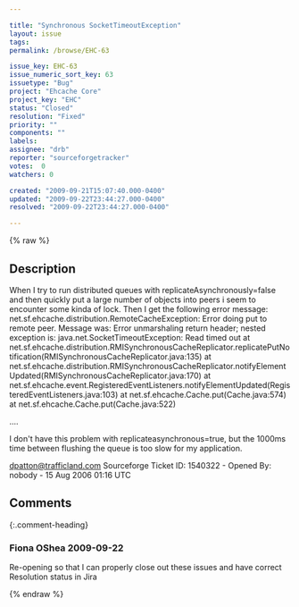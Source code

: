 ```yaml
---

title: "Synchronous SocketTimeoutException"
layout: issue
tags: 
permalink: /browse/EHC-63

issue_key: EHC-63
issue_numeric_sort_key: 63
issuetype: "Bug"
project: "Ehcache Core"
project_key: "EHC"
status: "Closed"
resolution: "Fixed"
priority: ""
components: ""
labels: 
assignee: "drb"
reporter: "sourceforgetracker"
votes:  0
watchers: 0

created: "2009-09-21T15:07:40.000-0400"
updated: "2009-09-22T23:44:27.000-0400"
resolved: "2009-09-22T23:44:27.000-0400"

---
```




{% raw %}



## Description

<div markdown="1" class="description">

When I try to run distributed queues with
replicateAsynchronously=false and then quickly put a
large number of objects into peers i seem to encounter
some kinda of lock. Then I get the following error
message:
net.sf.ehcache.distribution.RemoteCacheException: Error
doing put to remote peer. Message was: Error
unmarshaling return header; nested exception is:
        java.net.SocketTimeoutException: Read timed out
        at
net.sf.ehcache.distribution.RMISynchronousCacheReplicator.replicatePutNotification(RMISynchronousCacheReplicator.java:135)
        at
net.sf.ehcache.distribution.RMISynchronousCacheReplicator.notifyElementUpdated(RMISynchronousCacheReplicator.java:170)
        at
net.sf.ehcache.event.RegisteredEventListeners.notifyElementUpdated(RegisteredEventListeners.java:103)
        at net.sf.ehcache.Cache.put(Cache.java:574)
        at net.sf.ehcache.Cache.put(Cache.java:522)

....

I don't have this problem with
replicateasynchronous=true, but the 1000ms time between
flushing the queue is too slow for my application.

dpatton@trafficland.com
Sourceforge Ticket ID: 1540322 - Opened By: nobody - 15 Aug 2006 01:16 UTC

</div>

## Comments


{:.comment-heading}
### **Fiona OShea** <span class="date">2009-09-22</span>

<div markdown="1" class="comment">

Re-opening so that I can properly close out these issues and have correct Resolution status in Jira

</div>



{% endraw %}

